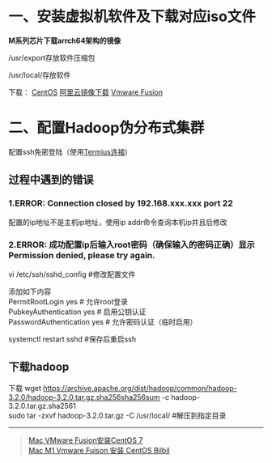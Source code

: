 # 一、安装虚拟机软件及下载对应iso文件
<p><Strong>M系列芯片下载arrch64架构的镜像</Strong></p>
<p>/usr/export存放软件压缩包</p>
<p>/usr/local/存放软件</p>

<p>下载：
<a href='https://www.centos.org/download/'>CentOS</a>
<a href='https://mirrors.aliyun.com/centos-stream/9-stream/BaseOS/x86_64/iso/CentOS-Stream-9-latest-x86_64-dvd1.iso'>阿里云镜像下载</a>
<a href='https://sysin.org/blog/vmware-fusion-13/'>Vmware Fusion</a>
</p>

# 二、配置Hadoop伪分布式集群
<p>配置ssh免密登陆（使用<a href='termius.com'>Termius连接</a>)</p>

## 过程中遇到的错误

### 1.ERROR: Connection closed by 192.168.xxx.xxx port 22
<p>配置的ip地址不是主机ip地址，使用ip addr命令查询本机ip并且后修改</p>

### 2.ERROR: 成功配置ip后输入root密码（确保输入的密码正确）显示 Permission denied, please try again.
<p>vi /etc/ssh/sshd_config #修改配置文件</p>  
添加如下内容<br>
PermitRootLogin yes          # 允许root登录  <br>
PubkeyAuthentication yes     # 启用公钥认证   <br>
PasswordAuthentication yes   # 允许密码认证（临时启用）<br>
<p>systemctl restart sshd #保存后重启ssh</p>

## 下载hadoop
下载 wget https://archive.apache.org/dist/hadoop/common/hadoop-3.2.0/hadoop-3.2.0.tar.gz.sha256sha256sum -c hadoop-3.2.0.tar.gz.sha2561
<br>
sudo tar -zxvf hadoop-3.2.0.tar.gz -C /usr/local/ #解压到指定目录
<br>



---
>[Mac VMware Fusion安装CentOS 7](https://blog.csdn.net/vbirdbest/article/details/107375067)  
>[Mac M1 Vmware Fuison 安装 CentOS Bilbil](https://www.bilibili.com/video/BV1XW4y1y7zv?vd_source=afbdaebbd5c69c97785bec729004fceb) 

